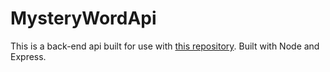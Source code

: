 # MysteryWordApi
This is a back-end api built for use with [this repository](https://github.com/Garmhausen/mystery-word).  Built with Node and Express.